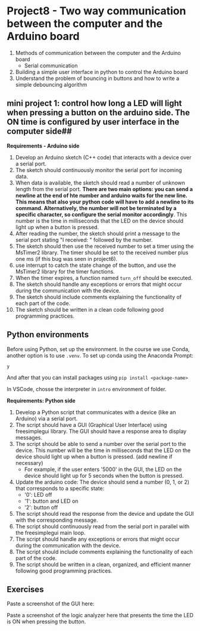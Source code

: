 # Project8 - Two way communication between the computer and the Arduino board

1. Methods of communication between the computer and the Arduino board
    - Serial communication
2. Building a simple user interface in python to control the Arduino board
3. Understand the problem of bouncing in buttons and how to write a simple debouncing algorithm

## mini project 1: control how long a LED will light when pressing a button on the arduino side. The ON time is configured by user interface in the computer side##

**Requirements - Arduino side**

1. Develop an Arduino sketch (C++ code) that interacts with a device over a serial port.
2. The sketch should continuously monitor the serial port for incoming data.
3. When data is available, the sketch should read a number of unknown length from the serial port. **There are two main options: you can send a newline at the end of hte number and arduino waits for the new line. This means that also your python code will have to add a newline to its command. Alternatively, the number will not be terminated by a specific character, so configure the serial monitor accordingly**. 
This number is the time in milliseconds that the LED on the device should light up when a button is pressed.
4. After reading the number, the sketch should print a message to the serial port stating "I received: " followed by the number.
5. The sketch should then use the received number to set a timer using the MsTimer2 library. The timer should be set to the received number plus one ms (if this bug was seen in project6).
5. use interrupt to catch the state change of the button, and use the MsTimer2 library for the timer functions.
6. When the timer expires, a function named `turn_off` should be executed.
7. The sketch should handle any exceptions or errors that might occur during the communication with the device.
8. The sketch should include comments explaining the functionality of each part of the code.
9. The sketch should be written in a clean code following good programming practices.

## Python environments
Before using Python, set up the environment. In the course we use Conda, another option is to use `.venv`.
To set up conda using the Anaconda Prompt:
```
y
```
And after that you can install packages using 
`pip install <package-name>`

In VSCode, chosse the interpreter in `intro` environment of folder.

**Requirements: Python side**

1. Develop a Python script that communicates with a device (like an Arduino) via a serial port.
2. The script should have a GUI (Graphical User Interface) using freesimplegui library. The GUI should have a response area to display messages.
3. The script should be able to send a number over the serial port to the device. This number will be the time in milliseconds that the LED on the device should light up when a button is pressed. (add newline if necessary)
    - For example, if the user enters '5000' in the GUI, the LED on the device should light up for 5 seconds when the button is pressed.
4. Update the arduino code: The device should send a number (0, 1, or 2) that corresponds to a specific state:
    - '0': LED off
    - '1': button and LED on
    - '2': button off
5. The script should read the response from the device and update the GUI with the corresponding message.
6. The script should continuously read from the serial port in parallel with the freesimplegui main loop.
7. The script should handle any exceptions or errors that might occur during the communication with the device.
8. The script should include comments explaining the functionality of each part of the code.
9. The script should be written in a clean, organized, and efficient manner following good programming practices.

## Exercises
Paste a screenshot of the GUI here:

Paste a screenshot of the logic analyzer here that presents the time the LED is ON when pressing the button.